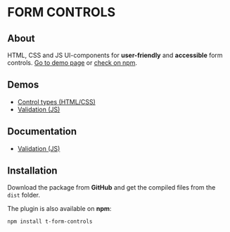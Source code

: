 # FORM CONTROLS


## About

HTML, CSS and JS UI-components for **user-friendly** and **accessible** form controls. [Go to demo page](https://davidetriso.github.io/form-controls/) or [check on npm](https://www.npmjs.com/package/t-form-controls).


## Demos

* [Control types (HTML/CSS)](https://davidetriso.github.io/form-controls/control-types.html)
* [Validation (JS)](https://davidetriso.github.io/form-controls/validation.html)


## Documentation
* [Validation (JS)](https://davidetriso.github.io/documentation/ARIA-VALIDATE.md)



## Installation

Download the package from **GitHub** and get the compiled files from the `dist` folder.

The plugin is also available on **npm**:

```
npm install t-form-controls
```
